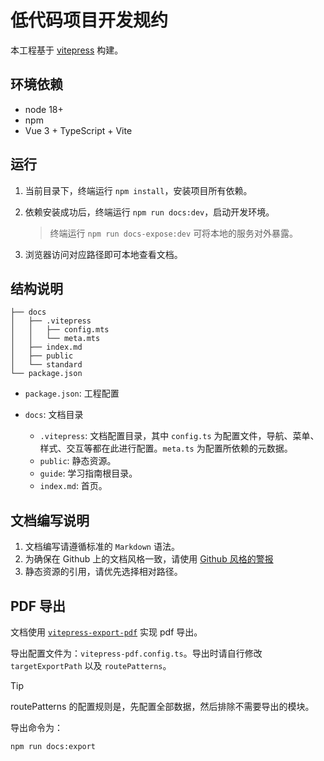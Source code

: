 # 低代码项目开发规约

本工程基于 [vitepress](https://vitepress.dev/guide/what-is-vitepress) 构建。

## 环境依赖

-   node 18+
-   npm
-   Vue 3 + TypeScript + Vite

## 运行

1. 当前目录下，终端运行 `npm install`，安装项目所有依赖。
2. 依赖安装成功后，终端运行 `npm run docs:dev`，启动开发环境。

    > 终端运行 `npm run docs-expose:dev` 可将本地的服务对外暴露。

3. 浏览器访问对应路径即可本地查看文档。

## 结构说明

```text
├── docs
│   ├── .vitepress
│   │   ├── config.mts
│   │   └── meta.mts
│   ├── index.md
│   ├── public
│   └── standard
└── package.json
```

-   `package.json`: 工程配置
-   `docs`: 文档目录

    -   `.vitepress`: 文档配置目录，其中 `config.ts` 为配置文件，导航、菜单、样式、交互等都在此进行配置。`meta.ts` 为配置所依赖的元数据。
    -   `public`: 静态资源。
    -   `guide`: 学习指南根目录。
    -   `index.md`: 首页。

## 文档编写说明

1. 文档编写请遵循标准的 `Markdown` 语法。
2. 为确保在 Github 上的文档风格一致，请使用 [Github 风格的警报](https://vitepress.dev/zh/guide/markdown#github-flavored-alerts)
3. 静态资源的引用，请优先选择相对路径。

## PDF 导出

文档使用 [`vitepress-export-pdf`](https://github.com/condorheroblog/vitepress-export-pdf) 实现 pdf 导出。

导出配置文件为：`vitepress-pdf.config.ts`。导出时请自行修改 `targetExportPath` 以及 `routePatterns`。

> [!TIP]
> routePatterns 的配置规则是，先配置全部数据，然后排除不需要导出的模块。

导出命令为：

```bash
npm run docs:export
```
